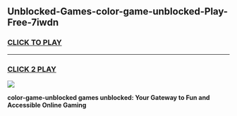 
## Unblocked-Games-color-game-unblocked-Play-Free-7iwdn
<h3>
<a href="https://premium76.site?title=color-game-unblocked&ref=18A1">CLICK TO PLAY</a></h3>
<hr>

<h3>
<a href="https://premium76.site?title=color-game-unblocked&ref=18A1">CLICK 2 PLAY</a>
  
</h3>

<a href="https://premium76.site?title=color-game-unblocked&ref=18A1"><img src="https://clearcache.store/games.png"></a>


**color-game-unblocked games unblocked: Your Gateway to Fun and Accessible Online Gaming**
